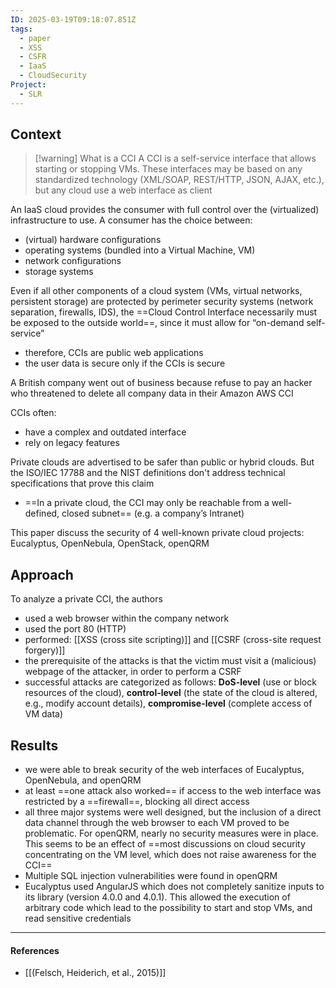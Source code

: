 ```yaml
---
ID: 2025-03-19T09:18:07.851Z
tags:
  - paper
  - XSS
  - CSFR
  - IaaS
  - CloudSecurity
Project:
  - SLR
---
```

## Context


> [!warning] What is a CCI
> A CCI is a self-service interface that allows starting or stopping VMs. These interfaces may be based on any standardized technology (XML/SOAP, REST/HTTP, JSON, AJAX, etc.), but any cloud use a web interface as client

An IaaS cloud provides the consumer with full control over the (virtualized) infrastructure to use. A consumer has the choice between:
- (virtual) hardware configurations
- operating systems (bundled into a Virtual Machine, VM)
- network configurations
- storage systems

Even if all other components of a cloud system (VMs, virtual networks, persistent storage) are protected by perimeter security systems (network separation, firewalls, IDS), the ==Cloud Control Interface necessarily must be exposed to the outside world==, since it must allow for “on-demand self-service”
- therefore, CCIs are public web applications
- the user data is secure only if the CCIs is secure

A British company went out of business because refuse to pay an hacker who threatened to delete all company data in their Amazon AWS CCI

CCIs often:
- have a complex and outdated interface
- rely on legacy features

Private clouds are advertised to be safer than public or hybrid clouds. But the ISO/IEC 17788 and the NIST definitions don't address technical specifications that prove this claim
- ==In a private cloud, the CCI may only be reachable from a well-defined, closed subnet== (e.g. a company’s Intranet)

This paper discuss the security of 4 well-known private cloud projects: Eucalyptus, OpenNebula, OpenStack, openQRM

## Approach

To analyze a private CCI, the authors
- used a web browser within the company network
- used the port 80 (HTTP)
- performed: [[XSS (cross site scripting)]] and [[CSRF (cross-site request forgery)]]
- the prerequisite of the attacks is that the victim must visit a (malicious) webpage of the attacker, in order to perform a CSRF
- successful attacks are categorized as follows: **DoS-level** (use or block resources of the cloud), **control-level** (the state of the cloud is altered, e.g., modify account details), **compromise-level** (complete access of VM data)
## Results

- we were able to break security of the web interfaces of Eucalyptus, OpenNebula, and openQRM
- at least ==one attack also worked== if access to the web interface was restricted by a ==firewall==, blocking all direct access
- all three major systems were well designed, but the inclusion of a direct data channel through the web browser to each VM proved to be problematic. For openQRM, nearly no security measures were in place. This seems to be an effect of ==most discussions on cloud security concentrating on the VM level, which does not raise awareness for the CCI==
- Multiple SQL injection vulnerabilities were found in openQRM
- Eucalyptus used AngularJS which does not completely sanitize inputs to its library (version 4.0.0 and 4.0.1). This allowed the execution of arbitrary code which lead to the possibility to start and stop VMs, and read sensitive credentials



---
#### References
- [[(Felsch, Heiderich, et al., 2015)]]